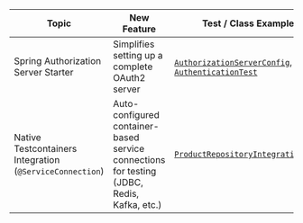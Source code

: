 | Topic                                                    | New Feature                                                                                | Test / Class Example                                                                                                                                                                                                                      |
|----------------------------------------------------------|--------------------------------------------------------------------------------------------|-------------------------------------------------------------------------------------------------------------------------------------------------------------------------------------------------------------------------------------------|
| Spring Authorization Server Starter                      | Simplifies setting up a complete OAuth2 server                                             | [`AuthorizationServerConfig`](./src/main/java/io/bmeurant/spring/boot31/features/config/AuthorizationServerConfig.java), [`AuthenticationTest`](./src/test/java/io/meurant/spring/boot31/features/authorization/AuthenticationTest.java)  |
| Native Testcontainers Integration (`@ServiceConnection`) | Auto-configured container-based service connections for testing (JDBC, Redis, Kafka, etc.) | [`ProductRepositoryIntegrationTest`](./src/test/java/io/bmeurant/spring/boot31/features/testcontainers/ProductRepositoryIntegrationTest.java)                                                                                             |
